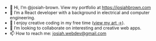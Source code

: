 - 👋 Hi, I’m @josiah-brown. View my portfolio at https://josiahbrown.com
- 👀 I’m a React developer with a background in electrical and computer engineering.
- 🌱 I enjoy creative coding in my free time ([view my art ->](https://www.instagram.com/josiah.webdev/)).
- 💞️ I’m looking to collaborate on interesting and creative web apps.
- 📫 How to reach me: josiah.webdev@gmail.com

<!---
josiah-brown/josiah-brown is a ✨ special ✨ repository because its `README.md` (this file) appears on your GitHub profile.
You can click the Preview link to take a look at your changes.
--->
